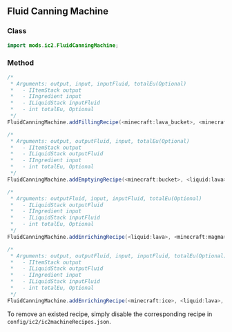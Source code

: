 ## Fluid Canning Machine

### Class

```java
import mods.ic2.FluidCanningMachine;
```

### Method

```java
/*
 * Arguments: output, input, inputFluid, totalEu(Optional)
 *   - IItemStack output
 *   - IIngredient input
 *   - ILiquidStack inputFluid
 *   - int totalEu, Optional
 */
FluidCanningMachine.addFillingRecipe(<minecraft:lava_bucket>, <minecraft:bucket>, <liquid:lava>, 50);
```

```java
/*
 * Arguments: output, outputFluid, input, totalEu(Optional)
 *   - IItemStack output
 *   - ILiquidStack outputFluid
 *   - IIngredient input
 *   - int totalEu, Optional
 */
FluidCanningMachine.addEmptyingRecipe(<minecraft:bucket>, <liquid:lava>, <minecraft:lava_bucket>, 50);
```

```java
/*
 * Arguments: outputFluid, input, inputFluid, totalEu(Optional)
 *   - ILiquidStack outputFluid
 *   - IIngredient input
 *   - ILiquidStack inputFluid
 *   - int totalEu, Optional
 */
FluidCanningMachine.addEnrichingRecipe(<liquid:lava>, <minecraft:magma>, <liquid:water>, 400);
```

```java
/*
 * Arguments: output, outputFluid, input, inputFluid, totalEu(Optional)
 *   - IItemStack output
 *   - ILiquidStack outputFluid
 *   - IIngredient input
 *   - ILiquidStack inputFluid
 *   - int totalEu, Optional
 */
FluidCanningMachine.addEnrichingRecipe(<minecraft:ice>, <liquid:lava>, <minecraft:magma>, <liquid:water>, 400);
```

To remove an existed recipe, simply disable the corresponding recipe in `config/ic2/ic2machineRecipes.json`.